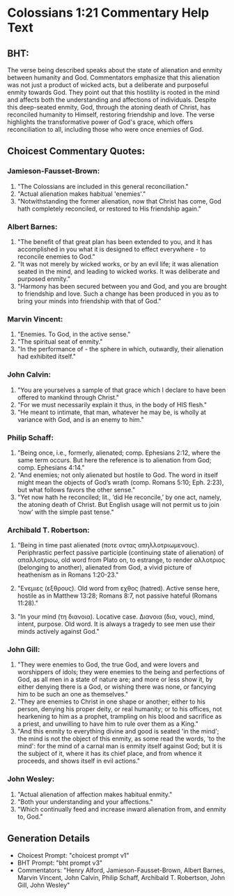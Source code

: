 # Colossians 1:21 Commentary Help Text

## BHT:
The verse being described speaks about the state of alienation and enmity between humanity and God. Commentators emphasize that this alienation was not just a product of wicked acts, but a deliberate and purposeful enmity towards God. They point out that this hostility is rooted in the mind and affects both the understanding and affections of individuals. Despite this deep-seated enmity, God, through the atoning death of Christ, has reconciled humanity to Himself, restoring friendship and love. The verse highlights the transformative power of God's grace, which offers reconciliation to all, including those who were once enemies of God.

## Choicest Commentary Quotes:
### Jamieson-Fausset-Brown:
1. "The Colossians are included in this general reconciliation."
2. "Actual alienation makes habitual 'enemies'."
3. "Notwithstanding the former alienation, now that Christ has come, God hath completely reconciled, or restored to His friendship again."

### Albert Barnes:
1. "The benefit of that great plan has been extended to you, and it has accomplished in you what it is designed to effect everywhere - to reconcile enemies to God."
2. "It was not merely by wicked works, or by an evil life; it was alienation seated in the mind, and leading to wicked works. It was deliberate and purposed enmity."
3. "Harmony has been secured between you and God, and you are brought to friendship and love. Such a change has been produced in you as to bring your minds into friendship with that of God."

### Marvin Vincent:
1. "Enemies. To God, in the active sense."
2. "The spiritual seat of enmity."
3. "In the performance of - the sphere in which, outwardly, their alienation had exhibited itself."

### John Calvin:
1. "You are yourselves a sample of that grace which I declare to have been offered to mankind through Christ."
2. "For we must necessarily explain it thus, in the body of HIS flesh."
3. "He meant to intimate, that man, whatever he may be, is wholly at variance with God, and is an enemy to him."

### Philip Schaff:
1. "Being once, i.e., formerly, alienated; comp. Ephesians 2:12, where the same term occurs. But here the reference is to alienation from God; comp. Ephesians 4:14."
2. "And enemies; not only alienated but hostile to God. The word in itself might mean the objects of God’s wrath (comp. Romans 5:10; Eph. 2:23), but what follows favors the other sense."
3. "Yet now hath he reconciled; lit., ‘did He reconcile,’ by one act, namely, the atoning death of Christ. But English usage will not permit us to join ‘now’ with the simple past tense."

### Archibald T. Robertson:
1. "Being in time past alienated (ποτε οντας απηλλοτριωμενους). Periphrastic perfect passive participle (continuing state of alienation) of απαλλοτριοω, old word from Plato on, to estrange, to render αλλοτριος (belonging to another), alienated from God, a vivid picture of heathenism as in Romans 1:20-23." 

2. "Ενεμιες (εξθρους). Old word from εχθος (hatred). Active sense here, hostile as in Matthew 13:28; Romans 8:7, not passive hateful (Romans 11:28)."

3. "In your mind (τη διανοια). Locative case. Διανοια (δια, νους), mind, intent, purpose. Old word. It is always a tragedy to see men use their minds actively against God."

### John Gill:
1. "They were enemies to God, the true God, and were lovers and worshippers of idols; they were enemies to the being and perfections of God, as all men in a state of nature are; and more or less show it, by either denying there is a God, or wishing there was none, or fancying him to be such an one as themselves."
2. "They are enemies to Christ in one shape or another; either to his person, denying his proper deity, or real humanity; or to his offices, not hearkening to him as a prophet, trampling on his blood and sacrifice as a priest, and unwilling to have him to rule over them as a King."
3. "And this enmity to everything divine and good is seated 'in the mind'; the mind is not the object of this enmity, as some read the words, 'to the mind': for the mind of a carnal man is enmity itself against God; but it is the subject of it, where it has its chief place, and from whence it proceeds, and shows itself in evil actions."

### John Wesley:
1. "Actual alienation of affection makes habitual enmity."
2. "Both your understanding and your affections."
3. "Which continually feed and increase inward alienation from, and enmity to, God."


## Generation Details
- Choicest Prompt: "choicest prompt v1"
- BHT Prompt: "bht prompt v3"
- Commentators: "Henry Alford, Jamieson-Fausset-Brown, Albert Barnes, Marvin Vincent, John Calvin, Philip Schaff, Archibald T. Robertson, John Gill, John Wesley"
